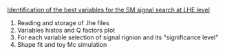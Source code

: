 [Identification of the best variables for the SM signal search at LHE level](https://github.com/UniMiBAnalyses/HHbblvjj/wiki/Best-Variables-and-Toy-Simulation)

1. Reading and storage of .lhe files 
2. Variables histos and Q factors plot
3. For each variable selection of signal rignion and its "significance level"
4. Shape fit and toy Mc  simulation 
